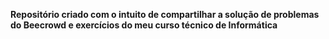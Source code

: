 <b>Repositório criado com o intuito de compartilhar a solução de problemas do Beecrowd e exercícios do meu curso técnico de Informática</b>
